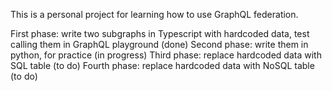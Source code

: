 This is a personal project for learning how to use GraphQL federation. 

First phase: write two subgraphs in Typescript with hardcoded data, test calling them in GraphQL playground (done) 
Second phase: write them in python, for practice (in progress) 
Third phase: replace hardcoded data with SQL table (to do) 
Fourth phase: replace hardcoded data with NoSQL table (to do) 


